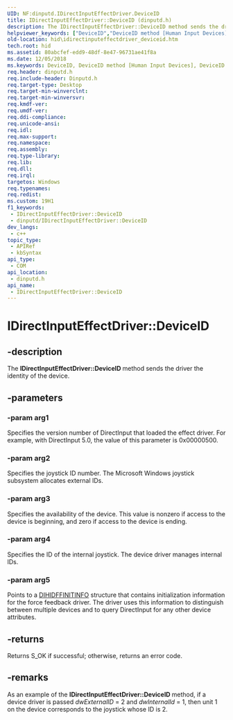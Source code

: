 ```yaml
---
UID: NF:dinputd.IDirectInputEffectDriver.DeviceID
title: IDirectInputEffectDriver::DeviceID (dinputd.h)
description: The IDirectInputEffectDriver::DeviceID method sends the driver the identity of the device.
helpviewer_keywords: ["DeviceID","DeviceID method [Human Input Devices]","DeviceID method [Human Input Devices]","IDirectInputEffectDriver interface","IDirectInputEffectDriver interface [Human Input Devices]","DeviceID method","IDirectInputEffectDriver.DeviceID","IDirectInputEffectDriver::DeviceID","di_ref_80f2cc7f-de04-4497-a245-b6abaf0a98d1.xml","dinputd/IDirectInputEffectDriver::DeviceID","hid.idirectinputeffectdriver_deviceid"]
old-location: hid\idirectinputeffectdriver_deviceid.htm
tech.root: hid
ms.assetid: 80abcfef-edd9-48df-8e47-96731ae41f8a
ms.date: 12/05/2018
ms.keywords: DeviceID, DeviceID method [Human Input Devices], DeviceID method [Human Input Devices],IDirectInputEffectDriver interface, IDirectInputEffectDriver interface [Human Input Devices],DeviceID method, IDirectInputEffectDriver.DeviceID, IDirectInputEffectDriver::DeviceID, di_ref_80f2cc7f-de04-4497-a245-b6abaf0a98d1.xml, dinputd/IDirectInputEffectDriver::DeviceID, hid.idirectinputeffectdriver_deviceid
req.header: dinputd.h
req.include-header: Dinputd.h
req.target-type: Desktop
req.target-min-winverclnt: 
req.target-min-winversvr: 
req.kmdf-ver: 
req.umdf-ver: 
req.ddi-compliance: 
req.unicode-ansi: 
req.idl: 
req.max-support: 
req.namespace: 
req.assembly: 
req.type-library: 
req.lib: 
req.dll: 
req.irql: 
targetos: Windows
req.typenames: 
req.redist: 
ms.custom: 19H1
f1_keywords:
 - IDirectInputEffectDriver::DeviceID
 - dinputd/IDirectInputEffectDriver::DeviceID
dev_langs:
 - c++
topic_type:
 - APIRef
 - kbSyntax
api_type:
 - COM
api_location:
 - dinputd.h
api_name:
 - IDirectInputEffectDriver::DeviceID
---
```


# IDirectInputEffectDriver::DeviceID


## -description

The <b>IDirectInputEffectDriver::DeviceID </b>method sends the driver the identity of the device.

## -parameters

### -param arg1

Specifies the version number of DirectInput that loaded the effect driver. For example, with DirectInput 5.0, the value of this parameter is 0x00000500.

### -param arg2

Specifies the joystick ID number. The Microsoft Windows joystick subsystem allocates external IDs.

### -param arg3

Specifies the availability of the device. This value is nonzero if access to the device is beginning, and zero if access to the device is ending.

### -param arg4

Specifies the ID of the internal joystick. The device driver manages internal IDs.

### -param arg5

Points to a <a href="/windows/desktop/api/dinputd/ns-dinputd-dihidffinitinfo">DIHIDFFINITINFO</a> structure that contains initialization information for the force feedback driver. The driver uses this information to distinguish between multiple devices and to query DirectInput for any other device attributes.

## -returns

Returns S_OK if successful; otherwise, returns an error code.

## -remarks

As an example of the <b>IDirectInputEffectDriver::DeviceID </b>method, if a device driver is passed <i>dwExternalID</i> = 2 and <i>dwInternalId</i> = 1, then unit 1 on the device corresponds to the joystick whose ID is 2.

